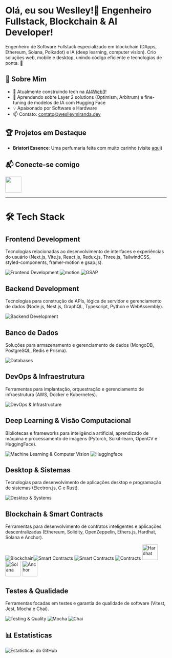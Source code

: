 # Olá, eu sou Weslley!👋 Engenheiro Fullstack, Blockchain & AI Developer!

Engenheiro de Software Fullstack especializado em blockchain (DApps, Ethereum, Solana, Polkadot) e IA (deep learning, computer vision). Crio soluções web, mobile e desktop, unindo código eficiente e tecnologias de ponta. 🚀

## 🌟 Sobre Mim
- 🔭 Atualmente construindo tech na [AI4Web3](https://ai4web3.net)!
- 🌱 Aprendendo sobre Layer 2 solutions (Optimism, Arbitrum) e fine-tuning de modelos de IA com Hugging Face
- 💡 Apaixonado por Software e Hardware
- 📫 Contato: [contato@weslleymiranda.dev](mailto:seu.email@example.com)

## 🏆 Projetos em Destaque

- **Briatori Essence**: Uma perfumaria feita com muito carinho (visite [aqui](https://www.briatoriessence.com))

## 📬 Conecte-se comigo
[<img src="https://skillicons.dev/icons?i=linkedin" height="50"/>](https://www.linkedin.com/in/weslley-miranda/)


---

# 🛠 Tech Stack
## Frontend Development
Tecnologias relacionadas ao desenvolvimento de interfaces e experiências do usuário (Next.js, Vite.js, React.js, Redux.js, Three.js, TailwindCSS, styled-components, framer-motion e gsap.js).

![Frontend Development](https://skillicons.dev/icons?i=nextjs,vite,react,redux,threejs,tailwindcss,styledcomponents) <img 
alt="motion" src="https://avatars.githubusercontent.com/u/84441432?s=48&v=4"> <img alt="GSAP" src="https://avatars.githubusercontent.com/u/2386673?s=48&v=4" />

## Backend Development
Tecnologias para construção de APIs, lógica de servidor e gerenciamento de dados (Node.js, Nest.js, GraphQL, Typescript, Python e WebAssembly).  

![Backend Development](https://skillicons.dev/icons?i=nodejs,nestjs,graphql,typescript,python,webassembly)

## Banco de Dados
Soluções para armazenamento e gerenciamento de dados (MongoDB, PostgreSQL, Redis e Prisma).

![Databases](https://skillicons.dev/icons?i=mongodb,postgresql,redis,prisma)

## DevOps & Infraestrutura
Ferramentas para implantação, orquestração e gerenciamento de infraestrutura (AWS, Docker e Kubernetes).  

![DevOps & Infrastructure](https://skillicons.dev/icons?i=aws,docker,kubernetes,linux)

## Deep Learning & Visão Computacional
Bibliotecas e frameworks para inteligência artificial, aprendizado de máquina e processamento de imagens (Pytorch, Scikit-learn, OpenCV e HuggingFace).  

![Machine Learning & Computer Vision](https://skillicons.dev/icons?i=pytorch,sklearn,opencv)  ![Huggingface](https://avatars.githubusercontent.com/u/25720743?s=48&v=4)

## Desktop & Sistemas
Tecnologias para desenvolvimento de aplicações desktop e programação de sistemas (Electron.js, C e Rust).  

![Desktop & Systems](https://skillicons.dev/icons?i=electron,c,rust)

## Blockchain & Smart Contracts
Ferramentas para desenvolvimento de contratos inteligentes e aplicações descentralizadas (Ethereum, Solidity, OpenZeppelin, Ethers.js, Hardhat, Solana e Anchor).  

![Blockchain](https://img.icons8.com/?size=48&id=IhWBOFHtv6vx&format=png)![Smart Contracts](https://skillicons.dev/icons?i=solidity)  ![Smart Contracts](https://avatars.githubusercontent.com/u/20820676?s=48&v=4)  ![Contracts](https://avatars.githubusercontent.com/u/18492273?s=48&v=4)  <img alt="Hardhat" height="48" width="48" src="https://cdn.jsdelivr.net/gh/devicons/devicon@latest/icons/hardhat/hardhat-original.svg" /> <img widht="48" height="48" alt="Solana" src="https://avatars.githubusercontent.com/u/58729655?s=48&v=4" /> <img alt="Anchor" width="48" height="48" src="https://camo.githubusercontent.com/590ccfb4e70a27673047ee879ed409981c05b2da403e60b4aaa7961ccdb46001/68747470733a2f2f7062732e7477696d672e636f6d2f6d656469612f46565556614f3958454141756c764b3f666f726d61743d706e67266e616d653d736d616c6c" />


## Testes & Qualidade
Ferramentas focadas em testes e garantia de qualidade de software (Vitest, Jest, Mocha e Chai).  

![Testing & Quality](https://skillicons.dev/icons?i=vitest,jest) ![Mocha](https://avatars.githubusercontent.com/u/8770005?s=48&v=4) ![Chai](https://avatars.githubusercontent.com/u/1515293?s=48&v=4)

## 📊 Estatísticas
![Estatísticas do GitHub](https://github-readme-stats.vercel.app/api?username=weslleymirandadev&show_icons=true&theme=chartreuse-dark)

